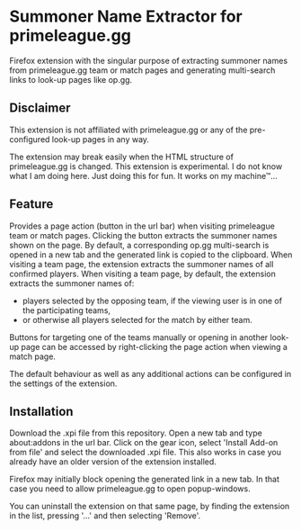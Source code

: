 # Summoner Name Extractor for primeleague.gg
Firefox extension with the singular purpose of extracting summoner names from primeleague.gg team or match pages 
and generating multi-search links to look-up pages like op.gg.

## Disclaimer
This extension is not affiliated with primeleague.gg or any of the pre-configured look-up pages in any way.

The extension may break easily when the HTML structure of primeleague.gg is changed.
This extension is experimental. I do not know what I am doing here. Just doing this for fun. It works on my machine™...

## Feature
Provides a page action (button in the url bar) when visiting primeleague team or match pages.
Clicking the button extracts the summoner names shown on the page. 
By default, a corresponding op.gg multi-search is opened in a new tab and the generated link is copied to the clipboard.
When visiting a team page, the extension extracts the summoner names of all confirmed players.
When visiting a team page, by default, the extension extracts the summoner names of:

- players selected by the opposing team, if the viewing user is in one of the participating teams, 
- or otherwise all players selected for the match by either team.

Buttons for targeting one of the teams manually or opening in another look-up page 
can be accessed by right-clicking the page action when viewing a match page.

The default behaviour as well as any additional actions can be configured in the settings of the extension.

## Installation
Download the .xpi file from this repository. Open a new tab and type about:addons in the url bar.
Click on the gear icon, select 'Install Add-on from file' and select the downloaded .xpi file. 
This also works in case you already have an older version of the extension installed.

Firefox may initially block opening the generated link in a new tab. In that case you need to allow primeleague.gg to open popup-windows.

You can uninstall the extension on that same page, by finding the extension in the list, pressing '...' and then
selecting 'Remove'.